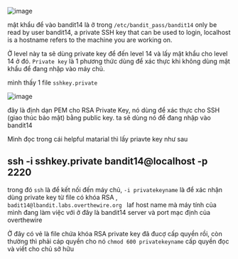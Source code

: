 ![image](https://github.com/user-attachments/assets/5546ca0b-23d2-4ada-b075-328563f633da)


mật khẩu để vào bandit14 là ở trong `/etc/bandit_pass/bandit14` only be read by user bandit14, a private SSH key that can be used to login, localhost is a hostname refers to the machine you are working on.

Ở level này ta sẽ dùng private key để đến level 14 và lấy mật khẩu cho level 14 ở đó. `Private key` là 1 phương thức dùng để  xác thực khi không dùng mật khẩu để đang nhập vào máy chủ.

mình thấy 1 file `sshkey.private` 

![image](https://github.com/user-attachments/assets/f52580c6-bc35-4828-bfc8-d3de13b01aa3)

đây là định dạn PEM cho RSA Private Key, nó dùng để xác thực cho SSH (giao thúc bảo mật) bằng public key. ta sẽ dùng nó để đang nhập vào bandit14 

Mình đọc trong cái helpful matarial thì lấy priavte key như sau 

## ssh -i sshkey.private bandit14@localhost -p 2220

trong đó `ssh` là để kết nối đến máy chủ,  `-i privatekeyname` là để xác nhận dùng private key từ file có khóa RSA , `badit14@lbandit.labs.overthewire.org ` laf host name mà máy tính của mình đang làm việc với ở đây là bandit14 server và port mạc định của overthewire

Ở đây có vẻ là file chứa khóa RSA private key đã đucợ cấp quyền rồi, còn thường thì phải cáp quyền cho nó `chmod 600 privatekeyname` cấp quyền đọc và viết cho chủ sở hữu
